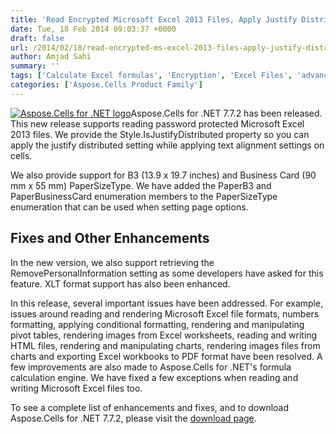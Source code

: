 ```yaml
---
title: 'Read Encrypted Microsoft Excel 2013 Files, Apply Justify Distributed Alignment Setting and Other Enhancements in Aspose.Cells for .NET 7.7.2'
date: Tue, 18 Feb 2014 09:03:37 +0000
draft: false
url: /2014/02/18/read-encrypted-ms-excel-2013-files-apply-justify-distributed-alignment-setting-and-other-enhancements-included-in-aspose.cells-for-.net-7.7.2/
author: Amjad Sahi
summary: ''
tags: ['Calculate Excel formulas', 'Encryption', 'Excel Files', 'advanced conditional formatting', 'export Excel workbooks to PDF', 'improved OOXML API', 'manipulate PivotTables', 'render MS Excel file formats', 'render images files from Charts', 'rendering Charts']
categories: ['Aspose.Cells Product Family']
---
```


[![Aspose.Cells for .NET logo][1]](https://blog.aspose.com/wp-content/uploads/sites/2/2013/08/aspose-Cells-for-net_100.png)Aspose.Cells for .NET 7.7.2 has been released. This new release supports reading password protected Microsoft Excel 2013 files. We provide the Style.IsJustifyDistributed property so you can apply the justify distributed setting while applying text alignment settings on cells.

We also provide support for B3 (13.9 x 19.7 inches) and Business Card (90 mm x 55 mm) PaperSizeType. We have added the PaperB3 and PaperBusinessCard enumeration members to the PaperSizeType enumeration that can be used when setting page options.

## Fixes and Other Enhancements

In the new version, we also support retrieving the RemovePersonalInformation setting as some developers have asked for this feature. XLT format support has also been enhanced.

In this release, several important issues have been addressed. For example, issues around reading and rendering Microsoft Excel file formats, numbers formatting, applying conditional formatting, rendering and manipulating pivot tables, rendering images from Excel worksheets, reading and writing HTML files, rendering and manipulating charts, rendering images files from charts and exporting Excel workbooks to PDF format have been resolved. A few improvements are also made to Aspose.Cells for .NET's formula calculation engine. We have fixed a few exceptions when reading and writing Microsoft Excel files too.

To see a complete list of enhancements and fixes, and to download Aspose.Cells for .NET 7.7.2, please visit the [download page][2].




[1]: https://blog.aspose.com/wp-content/uploads/sites/2/2013/08/aspose-Cells-for-net_100.png "Aspose.Cells for .NET logo"
[2]: http://www.aspose.com/community/files/51/.net-components/aspose.cells-for-.net/entry525748.aspx




